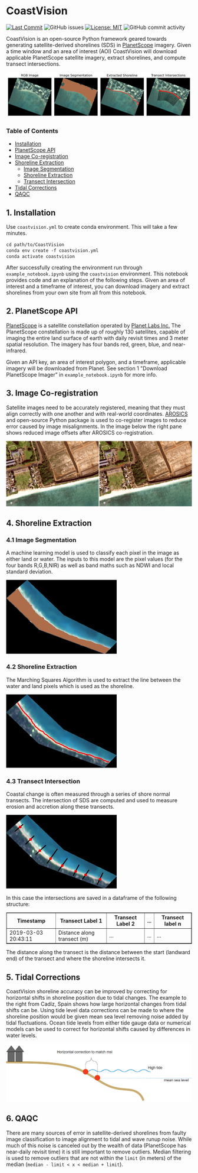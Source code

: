 # CoastVision
[![Last Commit](https://img.shields.io/github/last-commit/Climate-Resilience-Collaborative/CoastVision)](
https://github.com/Climate-Resilience-Collaborative/CoastVision/commits/)
![GitHub issues](https://img.shields.io/github/issues/Climate-Resilience-Collaborative/CoastVision)
[![License: MIT](https://img.shields.io/badge/License-MIT-yellow.svg)](https://opensource.org/licenses/MIT)
![GitHub commit activity](https://img.shields.io/github/commit-activity/y/Climate-Resilience-Collaborative/CoastVision)

CoastVision is an open-source Python framework geared towards generating satellite-derived shorelines (SDS) in [PlanetScope](https://developers.planet.com/docs/data/planetscope/) imagery. Given a time window and an area of interest (AOI) CoastVision will download applicable PlanetScope satellite imagery, extract shorelines, and compute transect intersections.

<img src="media/stages_plot.jpg" alt="Stages Plot">


### Table of Contents

- [Installation](#installation)
- [PlanetScope API](#api)
- [Image Co-registration](#coreg)
- [Shoreline Extraction](#sds)
   - [Image Segmentation](#seg)
   - [Shoreline Extraction](#shoreline)
   - [Transect Intersection](#intersect)
- [Tidal Corrections](#tide)
- [QAQC](#qaqc)



## 1. Installation<a name="introduction"></a>
Use `coastvision.yml` to create conda environment. This will take a few minutes.
```
cd path/to/CoastVision
conda env create -f coastvision.yml
conda activate coastvision
```

After successfully creating the environment run through `example_notebook.ipynb` using the `coastvision` environment. This notebook provides code and an explanation of the following steps. Given an area of interest and a timeframe of interest, you can download imagery and extract shorelines from your own site from all from this notebook.

## 2. PlanetScope API<a name="api"></a>
<a href='https://developers.planet.com/docs/data/planetscope/'>PlanetScope</a> is a satellite constellation operated by <a href='https://www.planet.com/'>Planet Labs Inc.</a> The PlanetScope constellation is made up of roughly 130 satellites, capable of imaging the entire land surface of earth with daily revisit times and 3 meter spatial resolution. The imagery has four bands red, green, blue, and near-infrared. 

Given an API key, an area of interest polygon, and a timeframe, applicable imagery will be downloaded from Planet. See section 1 "Download PlanetScope Imager" in `example_notebook.ipynb` for more info.


## 3. Image Co-registration<a name="coreg"></a>
Satellite images need to be accurately registered, meaning that they must align correctly with one another and with real-world coordinates. <a href="https://pypi.org/project/arosics/">AROSICS</a> and open-source Python package is used to co-register images to reduce error caused by image misalignments. In the image below the right pane shows reduced image offsets after AROSICS co-registration. 

<img src='media/co-registration.gif' alt='Co-registration Example'>

## 4. Shoreline Extraction<a name="sds"></a>
### 4.1 Image Segmentation<a name="seg"></a>
A machine learning model is used to classify each pixel in the image as either land or water. The inputs to this model are the pixel values (for the four bands R,G,B,NIR) as well as band maths such as NDWI and local standard deviation.

<img src='media/image_segmentation.JPG' alt='Image Segmentation' width='300' height='auto'>

### 4.2 Shoreline Extraction<a name="shoreline"></a>
The Marching Squares Algorithm is used to extract the line between the water and land pixels which is used as the shoreline.

<img src='media/shoreline_extraction.JPG' alt='Shoreline Extraction' width='300' height='auto'>

### 4.3 Transect Intersection<a name="intersect"></a>
Coastal change is often measured through a series of shore normal transects. The intersection of SDS are computed and used to measure erosion and accretion along these transects. 

<img src='media/transect_intersections.JPG' alt='Transect Intersections' width='300' height='auto'>

In this case the intersections are saved in a dataframe of the following structure:
<table border="1">
   <tr>
      <th>Timestamp</th>
      <th>Transect Label 1</th>
      <th>Transect Label 2</th>
      <th>...</th>
      <th>Transect label n</th>
      <!-- Add more headers as needed -->
   </tr>
   <tr>
      <td>2019-03-03 20:43:11</td>
      <td>Distance along transect (m)</td>
      <td>...</td>
      <td>...</td>
      <td>...</td>
      <!-- Add more data cells as needed -->
   </tr>
   <!-- Add more rows as needed -->
</table>

The distance along the transect is the distance between the start (landward end) of the transect and where the shoreline intersects it.

## 5. Tidal Corrections<a name="tide"></a>
CoastVision shoreline accuracy can be improved by correcting for horizontal shifts in shoreline position due to tidal changes. The example to the right from Cadíz, Spain shows how large horizontal changes from tidal shifts can be. Using tide level data corrections can be made to where the shoreline position would be given mean sea level removing noise added by tidal fluctuations. Ocean tide levels from either tide gauge data or numerical models can be used to correct for horizontal shifts caused by differences in water levels.

<img src="media\tidal_horizontal_effect_figure.png" alt="Tidal Effect Figure">

## 6. QAQC<a name="qaqc"></a>
There are many sources of error in satellite-derived shorelines from faulty image classification to image alignment to tidal and wave runup noise. While much of this noise is canceled out by the wealth of data (PlanetScope has near-daily revisit time) it is still important to remove outliers. Median filtering is used to remove outliers that are not within the `limit` (in meters) of the median (`median - limit < x < median + limit`).

